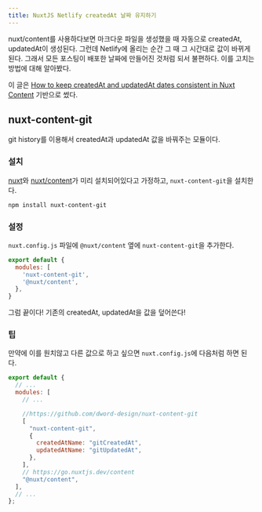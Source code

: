```yaml
---
title: NuxtJS Netlify createdAt 날짜 유지하기
---
```


nuxt/content를 사용하다보면 마크다운 파일을 생성했을 때 자동으로 createdAt, updatedAt이 생성된다. 그런데 Netlify에 올리는 순간 그 때 그 시간대로 값이 바뀌게 된다. 그래서 모든 포스팅이 배포한 날짜에 만들어진 것처럼 되서 불편하다. 이를 고치는 방법에 대해 알아봤다.

이 글은 [How to keep createdAt and updatedAt dates consistent in Nuxt Content](https://miracleio.me/blog/how-to-configure-consistent-createdat-and-updatedat-dates) 기반으로 썼다.

## nuxt-content-git

git history를 이용해서 createdAt과 updatedAt 값을 바꿔주는 모듈이다.

### 설치

[nuxt](https://nuxtjs.org/docs/get-started/installation/)와 [nuxt/content](https://content.nuxtjs.org/)가 미리 설치되어있다고 가정하고, `nuxt-content-git`을 설치한다.

```bash
npm install nuxt-content-git
```

### 설정

`nuxt.config.js` 파일에 `@nuxt/content` 옆에 `nuxt-content-git`을 추가한다.

```js [nuxt.config.js]
export default {
  modules: [
    'nuxt-content-git',
    '@nuxt/content',
  },
}
```

그럼 끝이다! 기존의 createdAt, updatedAt을 값을 덮어쓴다!

### 팁

만약에 이를 원치않고 다른 값으로 하고 싶으면 `nuxt.config.js`에 다음처럼 하면 된다.

```js [nuxt.config.js]
export default {
  // ...
  modules: [
    // ...

    //https://github.com/dword-design/nuxt-content-git
    [
      "nuxt-content-git",
      {
        createdAtName: "gitCreatedAt",
        updatedAtName: "gitUpdatedAt",
      },
    ],
    // https://go.nuxtjs.dev/content
    "@nuxt/content",
  ],
  // ...
};
```
